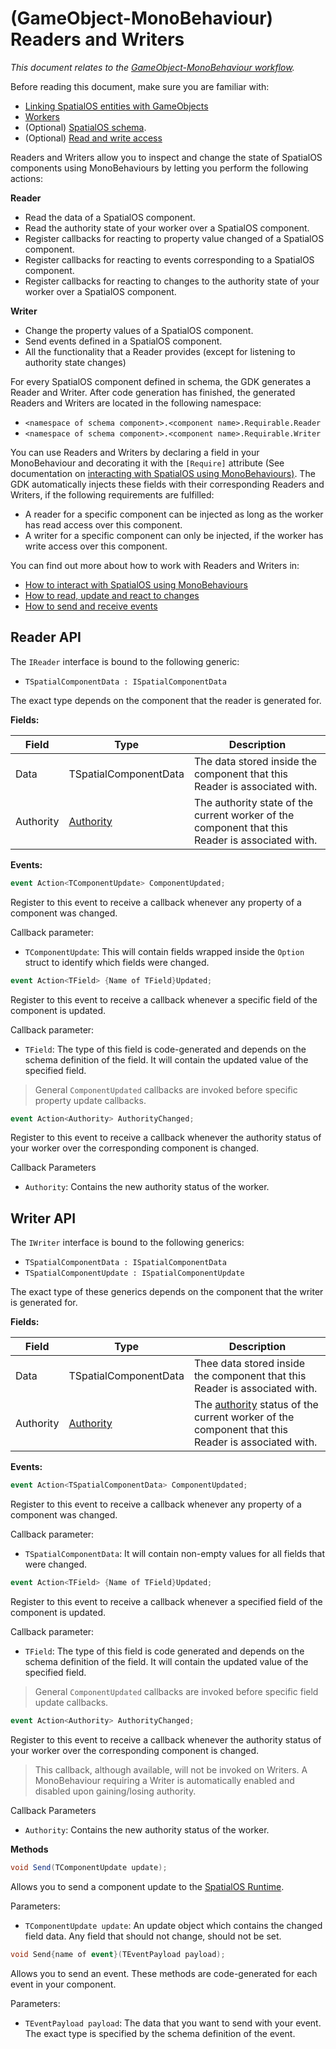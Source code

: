 [//]: # (Doc of docs reference 6.1)
[//]: # (TODO - Tech writer pass)
[//]: # (TODO - See if `option` struct needs defining)

# (GameObject-MonoBehaviour) Readers and Writers
_This document relates to the [GameObject-MonoBehaviour workflow]({{urlRoot}}/content/intro-workflows-spos-entities#spatialos-entities)._

Before reading this document, make sure you are familiar with:
  * [Linking SpatialOS entities with GameObjects]({{urlRoot}}/content/gameobject/linking-spos-entities-gameobjects)
  * [Workers]({{urlRoot}}/content/workers/workers-in-the-gdk)
  * (Optional) [SpatialOS schema]({{urlRoot}}/content/glossary#schema).
  * (Optional) [Read and write access]({{urlRoot}}/content/glossary#authority)

Readers and Writers allow you to inspect and change the state of SpatialOS components using MonoBehaviours by letting you perform the following actions:

**Reader**
- Read the data of a SpatialOS component.
- Read the authority state of your worker over a SpatialOS component.
- Register callbacks for reacting to property value changed of a SpatialOS component.
- Register callbacks for reacting to events corresponding to a SpatialOS component.
- Register callbacks for reacting to changes to the authority state of your worker over a SpatialOS component.

**Writer**
- Change the property values of a SpatialOS component.
- Send events defined in a SpatialOS component.
- All the functionality that a Reader provides (except for listening to authority state changes)

For every SpatialOS component defined in schema, the GDK generates a Reader and Writer. After code generation has finished, the generated Readers and Writers are located in the following namespace:

- `<namespace of schema component>.<component name>.Requirable.Reader`
- `<namespace of schema component>.<component name>.Requirable.Writer`

You can use Readers and Writers by declaring a field in your MonoBehaviour and decorating it with the `[Require]` attribute (See documentation on [interacting with SpatialOS using MonoBehaviours)]({{urlRoot}}/content/gameobject/interact-spos-monobehaviours). The GDK automatically injects these fields with their corresponding Readers and Writers, if the following requirements are fulfilled:
  * A reader for a specific component can be injected as long as the worker has read access over this component.
  * A writer for a specific component can only be injected, if the worker has write access over this component.

You can find out more about how to work with Readers and Writers in:
  * [How to interact with SpatialOS using MonoBehaviours]({{urlRoot}}/content/gameobject/interact-spos-monobehaviours)
  * [How to read, update and react to changes]({{urlRoot}}/content/gameobject/reading-and-writing-component-data)
  * [How to send and receive events]({{urlRoot}}/content/gameobject/sending-receiving-events)

## Reader API
The `IReader` interface is bound to the following generic:
  * `TSpatialComponentData : ISpatialComponentData`

The exact type depends on the component that the reader is generated for.

**Fields:**

| Field         	| Type               	| Description                	|
|-------------------|------------------------|--------------------------------|
| Data  	| TSpatialComponentData              	| The data stored inside the component that this Reader is associated with. |
| Authority | [Authority]({{urlRoot}}/content/glossary#schema) | The authority state of the current worker of the component that this Reader is associated with. |

**Events:**
```csharp
event Action<TComponentUpdate> ComponentUpdated;
```
Register to this event to receive a callback whenever any property of a
component was changed.

Callback parameter:
  * `TComponentUpdate`: This will contain fields wrapped inside the `Option` struct to identify which fields were changed.

```csharp
event Action<TField> {Name of TField}Updated;
```
Register to this event to receive a callback whenever a specific field of the
component is updated.

Callback parameter:
  * `TField`: The type of this field is code-generated and depends on the schema definition of the field. It will contain the updated value of the specified field.

> General `ComponentUpdated` callbacks are invoked before specific property update callbacks.

```csharp
event Action<Authority> AuthorityChanged;
```
Register to this event to receive a callback whenever the authority
status of your worker over the corresponding component is changed.

Callback Parameters
  * `Authority`: Contains the new authority status of the worker.

## Writer API
The `IWriter` interface is bound to the following generics:
  * `TSpatialComponentData : ISpatialComponentData`
  * `TSpatialComponentUpdate : ISpatialComponentUpdate`

The exact type of these generics depends on the component that the writer is generated for.

**Fields:**

| Field         	| Type               	| Description                	|
|-------------------|------------------------|--------------------------------|
| Data  	| TSpatialComponentData              	| Thee data stored inside the component that this Reader is associated with. |
| Authority | [Authority]({{urlRoot}}/content/glossary#authority) | The [authority]() status of the current worker of the component that this Reader is associated with. |


**Events:**
```csharp
event Action<TSpatialComponentData> ComponentUpdated;
```
Register to this event to receive a callback whenever any property of a
component was changed.

Callback parameter:
  * `TSpatialComponentData`: It will contain non-empty values for all fields that were changed.

```csharp
event Action<TField> {Name of TField}Updated;
```
Register to this event to receive a callback whenever a specified field of the
component is updated.

Callback parameter:
  * `TField`: The type of this field is code generated and depends on the schema definition of the field. It will contain the updated value of the specified field.

> General `ComponentUpdated` callbacks are invoked before specific field update callbacks.

```csharp
event Action<Authority> AuthorityChanged;
```
Register to this event to receive a callback whenever the authority
status of your worker over the corresponding component is changed.

> This callback, although available, will not be invoked on Writers. A MonoBehaviour requiring a Writer is automatically enabled and disabled upon gaining/losing authority.

Callback Parameters
  * `Authority`: Contains the new authority status of the worker.

**Methods**
```csharp
void Send(TComponentUpdate update);
```
Allows you to send a component update to the [SpatialOS Runtime]({{urlRoot}}/content/glossary#spatialos-runtime).

Parameters:
  * `TComponentUpdate update`:  An update object which contains the changed field data. Any field that should not change, should not be set.

```csharp
void Send{name of event}(TEventPayload payload);
```

Allows you to send an event. These methods are code-generated for each event in your component.

Parameters:
  * `TEventPayload payload`: The data that you want to send with your event. The exact type is specified by the schema definition of the event.
